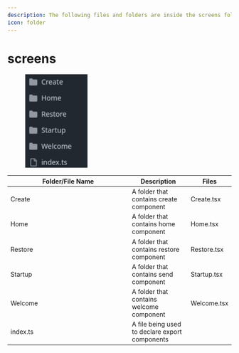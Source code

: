 ```yaml
---
description: The following files and folders are inside the screens folder
icon: folder
---
```


# screens

<div align="left"><figure><img src="../../../.gitbook/assets/image (5).png" alt="" width="140"><figcaption></figcaption></figure></div>

<table><thead><tr><th width="259">Folder/File Name</th><th>Description</th><th>Files</th></tr></thead><tbody><tr><td>Create</td><td>A folder that contains create component</td><td>Create.tsx</td></tr><tr><td>Home</td><td>A folder that contains home component</td><td>Home.tsx</td></tr><tr><td>Restore</td><td>A folder that contains restore component</td><td>Restore.tsx</td></tr><tr><td>Startup</td><td>A folder that contains send component</td><td>Startup.tsx</td></tr><tr><td>Welcome</td><td>A folder that contains welcome component</td><td>Welcome.tsx</td></tr><tr><td>index.ts</td><td>A file being used to declare export components</td><td></td></tr></tbody></table>

